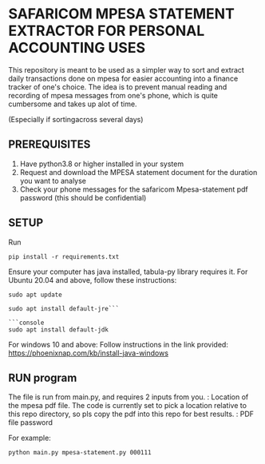 # SAFARICOM MPESA STATEMENT EXTRACTOR FOR PERSONAL ACCOUNTING USES
This repository is meant to be used as a simpler way to sort and extract daily transactions done on mpesa for easier accounting into a finance tracker of one's choice.
The idea is to prevent manual reading and recording of mpesa messages from one's phone, which is quite cumbersome and takes up alot of time. 

(Especially if sortingacross several days)

## PREREQUISITES
1. Have python3.8 or higher installed in your system
2. Request and download the MPESA statement document for the duration you want to analyse
3. Check your phone messages for the safaricom Mpesa-statement pdf password (this should be confidential)

## SETUP
Run
```console
pip install -r requirements.txt
```

Ensure your computer has java installed, tabula-py library requires it. 
For Ubuntu 20.04 and above, follow these instructions:
```console
sudo apt update
```

```console
sudo apt install default-jre```

```console
sudo apt install default-jdk 
```

For windows 10 and above:
Follow instructions in the link provided: https://phoenixnap.com/kb/install-java-windows 


## RUN program
The file is run from main.py, and requires 2 inputs from you.
<input1> : Location of the mpesa pdf file. The code is currently set to pick a location relative to this repo directory, so pls copy the pdf into this repo for best results.
<input2> : PDF file password

For example:

```console
python main.py mpesa-statement.py 000111
```